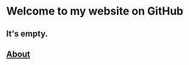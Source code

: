  <link rel="shortcut icon" type="image/x-icon" href="favicon.ico">

# Welcome to my website on GitHub
## It's empty.

## [About](about.md)

